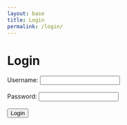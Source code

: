 ```yaml
---
layout: base
title: Login
permalink: /login/
--- 
```

<html>
<head>
    <title>Login</title>
</head>
<body>
    <h1>Login</h1>
    <div class="purple-form">
        <form id='loginForm'>
            <label for="uid">Username:</label>
            <input type="text" id="uid" name="uid" required><br><br>        
            <label for="password">Password:</label>
            <input type="password" id="password" name="password" required><br><br>       
            <input type="submit" value="Login">
        </form>
    </div>
    <div id="userDisplayName"></div>
    <button id="updateButton" style="display: none;">Update</button>
    <script>
        document.getElementById('loginForm').addEventListener('submit', function(event) {
            event.preventDefault(); // Prevent form submission
            const uid = document.getElementById('uid').value;
            const password = document.getElementById('password').value;
            const loginData = {
                uid: uid,
                password: password
            };
            fetch('http://127.0.0.1:8086/api/users/authenticate', {
                method: 'POST',
                headers: {
                    'Content-Type': 'application/json'
                },
                body: JSON.stringify(loginData)
            })
            .then(response => {
                if (response.ok) {
                    return response.json();
                } else {
                    if (response.status === 401) {
                        throw new Error('Wrong username or password. Please retype.');
                        alert("Wrong username or password. Please retype")
                    } else if (response.status === 404) {
                        throw new Error('Username or password not found. Please register first.');
                        alert("Wrong username or password. Please retype")
                    } else {
                        throw new Error('Login failed');
                        alert("'Login failed'")
                    }
                }
            })
            .then(data => {
               const loggedInUserName = data.name;
               const loggedInUserId = data.id;
               console.log(loggedInUserName);
               localStorage.setItem('loggedInUserName', loggedInUserName);
               localStorage.setItem('loggedInUserId', loggedInUserId);
                document.getElementById('userDisplayName').textContent = `Welcome, ${loggedInUserName}!`;
                document.getElementById('loginForm').style.display = 'none';
                // const userIDFromLocalStorage = localStorage.getItem('loggedInUserId');
                // console.log(userIDFromLocalStorage);
                document.getElementById('updateButton').style.display = 'block';
            })
            .catch(error => {
                console.error('Error:', error.message);
                alert("Login Failed. Try retyping your username and password. ");
            });
            document.getElementById('updateButton').addEventListener('click', function() {
                window.location.href = '/frontTri2/update/';
            });
        });
    </script>
</body>
</html>


